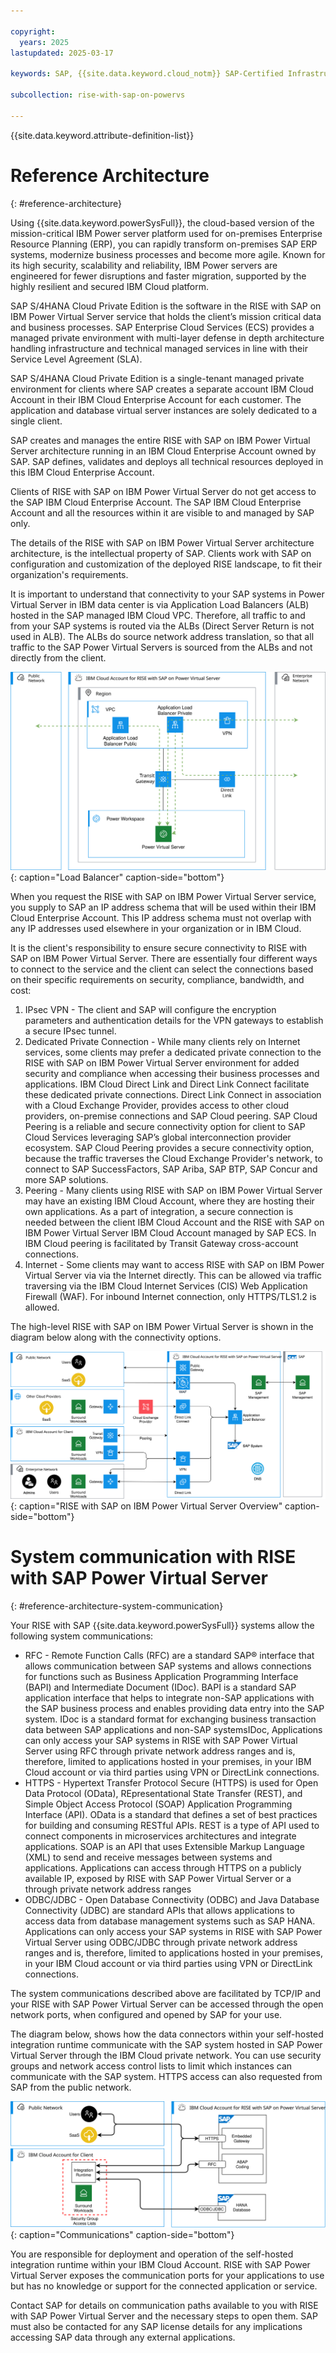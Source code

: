 ```yaml
---

copyright:
  years: 2025
lastupdated: 2025-03-17

keywords: SAP, {{site.data.keyword.cloud_notm}} SAP-Certified Infrastructure, {{site.data.keyword.ibm_cloud_sap}}, SAP Workloads

subcollection: rise-with-sap-on-powervs

---
```


{{site.data.keyword.attribute-definition-list}}

# Reference Architecture
{: #reference-architecture}

Using {{site.data.keyword.powerSysFull}}, the cloud-based version of the mission-critical IBM Power server platform used for on-premises Enterprise Resource Planning (ERP), you can rapidly transform on-premises SAP ERP systems, modernize business processes and become more agile. Known for its high security, scalability and reliability, IBM Power servers are engineered for fewer disruptions and faster migration, supported by the highly resilient and secured IBM Cloud platform.

SAP S/4HANA Cloud Private Edition is the software in the RISE with SAP on IBM Power Virtual Server service that holds the client’s mission critical data and business processes. SAP Enterprise Cloud Services (ECS) provides a managed private environment with multi-layer defense in depth architecture handling infrastructure and technical managed services in line with their Service Level Agreement (SLA).

SAP S/4HANA Cloud Private Edition is a single-tenant managed private environment for clients where SAP creates a separate account IBM Cloud Account in their IBM Cloud Enterprise Account for each customer. The application and database virtual server instances are solely dedicated to a single client.

SAP creates and manages the entire RISE with SAP on IBM Power Virtual Server architecture running in an IBM Cloud Enterprise Account owned by SAP. SAP defines, validates and deploys all technical resources deployed in this IBM Cloud Enterprise Account. 

Clients of RISE with SAP on IBM Power Virtual Server do not get access to the SAP IBM Cloud Enterprise Account. The SAP IBM Cloud Enterprise Account and all the resources within it are visible to and managed by SAP only.

The details of the RISE with SAP on IBM Power Virtual Server architecture architecture, is the intellectual property of SAP. Clients work with SAP on configuration and customization of the deployed RISE landscape, to fit their organization's requirements.

It is important to understand that connectivity to your SAP systems in Power Virtual Server in IBM data center is via Application Load Balancers (ALB) hosted in the SAP managed IBM Cloud VPC. Therefore, all traffic to and from your SAP systems is routed via the ALBs (Direct Server Return is not used in ALB). The ALBs do source network address translation, so that all traffic to the SAP Power Virtual Servers is sourced from the ALBs and not directly from the client.

![Figure 1. Load Balancer](../images/lb.svg "Load Balancer"){: caption="Load Balancer" caption-side="bottom"}

When you request the RISE with SAP on IBM Power Virtual Server service, you supply to SAP an IP address schema that will be used within their IBM Cloud Enterprise Account. This IP address schema must not overlap with any IP addresses used elsewhere in your organization or in IBM Cloud.

It is the client's responsibility to ensure secure connectivity to RISE with SAP on IBM Power Virtual Server. There are essentially four different ways to connect to the service and the client can select the connections based on their specific requirements on security, compliance, bandwidth, and cost:

1. IPsec VPN - The client and SAP will configure the encryption parameters and authentication details for the VPN gateways to establish a secure IPsec tunnel.
2. Dedicated Private Connection - While many clients rely on Internet services, some clients may prefer a dedicated private connection to the RISE with SAP on IBM Power Virtual Server environment for added security and compliance when accessing their business processes and applications. IBM Cloud Direct Link and Direct Link Connect facilitate these dedicated private connections. Direct Link Connect in association with a Cloud Exchange Provider, provides access to other cloud providers, on-premise connections and SAP Cloud peering. SAP Cloud Peering is a reliable and secure connectivity option for client to SAP Cloud Services leveraging SAP’s global interconnection provider ecosystem. SAP Cloud Peering provides a secure connectivity option, because the traffic traverses the Cloud Exchange Provider's network, to connect to SAP SuccessFactors, SAP Ariba, SAP BTP, SAP Concur and more SAP solutions.
3. Peering - Many clients using RISE with SAP on IBM Power Virtual Server may have an existing IBM Cloud Account, where they are hosting their own applications. As a part of integration, a secure connection is needed between the client IBM Cloud Account and the RISE with SAP on IBM Power Virtual Server IBM Cloud Account managed by SAP ECS. In IBM Cloud peering is facilitated by Transit Gateway cross-account connections.
4. Internet - Some clients may want to access RISE with SAP on IBM Power Virtual Server via via the Internet directly. This can be allowed via traffic traversing via the IBM Cloud Internet Services (CIS) Web Application Firewall (WAF). For inbound Internet connection, only HTTPS/TLS1.2 is allowed. 

The high-level RISE with SAP on IBM Power Virtual Server is shown in the diagram below along with the connectivity options.

![Figure 2. RISE with SAP on IBM Power Virtual Server Overview](../images/overview.svg "RISE with SAP on IBM Power Virtual Server Overview"){: caption="RISE with SAP on IBM Power Virtual Server Overview" caption-side="bottom"}

# System communication with RISE with SAP Power Virtual Server
{: #reference-architecture-system-communication}

Your RISE with SAP {{site.data.keyword.powerSysFull}} systems allow the following system communications:

* RFC -  Remote Function Calls (RFC) are a standard SAP® interface that allows communication between SAP systems and allows connections for functions such as Business Application Programming Interface (BAPI) and Intermediate Document (IDoc). BAPI is a standard SAP application interface that helps to integrate non-SAP applications with the SAP business process and enables providing data entry into the SAP system. IDoc is a standard format for exchanging business transaction data between SAP applications and non-SAP systemsIDoc, Applications can only access your SAP systems in RISE with SAP Power Virtual Server using RFC through private network address ranges and is, therefore, limited to applications hosted in your premises, in your IBM Cloud account or via third parties using VPN or DirectLink connections.
* HTTPS - Hypertext Transfer Protocol Secure (HTTPS) is used for Open Data Protocol (OData), REpresentational State Transfer (REST), and Simple Object Access Protocol (SOAP) Application Programming Interface (API). OData is a standard that defines a set of best practices for building and consuming RESTful APIs. REST is a type of API used to connect components in microservices architectures and integrate applications. SOAP is an API that uses Extensible Markup Language (XML) to send and receive messages between systems and applications. Applications can access through HTTPS on a publicly available IP, exposed by RISE with SAP Power Virtual Server or a through private network address ranges 
* ODBC/JDBC - Open Database Connectivity (ODBC) and Java Database Connectivity (JDBC) are standard APIs that allows applications to access data from database management systems such as SAP HANA. Applications can only access your SAP systems in RISE with SAP Power Virtual Server using ODBC/JDBC through private network address ranges and is, therefore, limited to applications hosted in your premises, in your IBM Cloud account or via third parties using VPN or DirectLink connections.

The system communications described above are facilitated by TCP/IP and your RISE with SAP Power Virtual Server can be accessed through the open network ports, when configured and opened by SAP for your use.

The diagram below, shows how the data connectors within your self-hosted integration runtime communicate with the SAP system hosted in SAP Power Virtual Server through the IBM Cloud private network. You can use security groups and network access control lists to limit which instances can communicate with the SAP system. HTTPS access can also requested from SAP from the public network.

![Figure 3. Communications](../images/communications.svg "Communications"){: caption="Communications" caption-side="bottom"}

You are responsible for deployment and operation of the self-hosted integration runtime within your IBM Cloud Account. RISE with SAP Power Virtual Server exposes the communication ports for your applications to use but has no knowledge or support for the connected application or service.

Contact SAP for details on communication paths available to you with RISE with SAP Power Virtual Server and the necessary steps to open them. SAP must also be contacted for any SAP license details for any implications accessing SAP data through any external applications.
